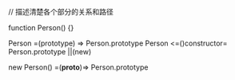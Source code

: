 // 描述清楚各个部分的关系和路径

function Person() {}

Person =(prototype) => Person.prototype
Person <=()constructor= Person.prototype
||(new)

new Person() =(__proto__)=> Person.prototype
